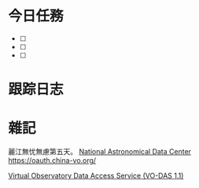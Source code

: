 # 今日任務

- [ ] 
- [ ] 
- [ ] 

# 跟踪日志



# 雜記
麗江無忧無慮第五天。
[National Astronomical Data Center](https://nadc.china-vo.org/)
https://oauth.china-vo.org/

[Virtual Observatory Data Access Service (VO-DAS 1.1)](http://www.china-vo.org/vodas.html)
